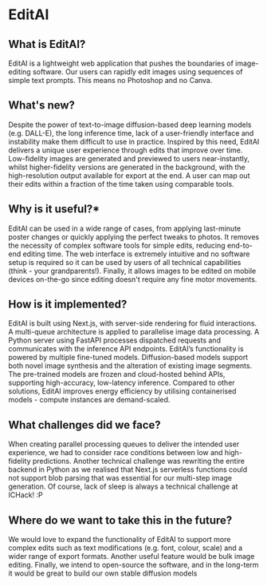 # EditAI

## What is EditAI?
EditAI is a lightweight web application that pushes the boundaries of image-editing software. Our users can rapidly edit images using sequences of simple text prompts. This means no Photoshop and no Canva.

## What's new?
Despite the power of text-to-image diffusion-based deep learning models (e.g. DALL-E), the long inference time, lack of a user-friendly interface and instability make them difficult to use in practice. Inspired by this need, EditAI delivers a unique user experience through edits that improve over time. Low-fidelity images are generated and previewed to users near-instantly, whilst higher-fidelity versions are generated in the background, with the high-resolution output available for export at the end. A user can map out their edits within a fraction of the time taken using comparable tools.

## Why is it useful?*
EditAI can be used in a wide range of cases, from applying last-minute poster changes or quickly applying the perfect tweaks to photos. It removes the necessity of complex software tools for simple edits, reducing end-to-end editing time. The web interface is extremely intuitive and no software setup is required so it can be used by users of all technical capabilities (think - your grandparents!). Finally, it allows images to be edited on mobile devices on-the-go since editing doesn't require any fine motor movements.

## How is it implemented?
EditAI is built using Next.js, with server-side rendering for fluid interactions. A multi-queue architecture is applied to parallelise image data processing. A Python server using FastAPI processes dispatched requests and communicates with the inference API endpoints. EditAI’s functionality is powered by multiple fine-tuned models. Diffusion-based models support both novel image synthesis and the alteration of existing image segments. The pre-trained models are frozen and cloud-hosted behind APIs, supporting high-accuracy, low-latency inference. Compared to other solutions, EditAI improves energy efficiency by utilising containerised models - compute instances are demand-scaled.

## What challenges did we face?
When creating parallel processing queues to deliver the intended user experience, we had to consider race conditions between low and high-fidelity predictions. Another technical challenge was rewriting the entire backend in Python as we realised that Next.js serverless functions could not support blob parsing that was essential for our multi-step image generation. Of course, lack of sleep is always a technical challenge at ICHack! :P

## Where do we want to take this in the future?
We would love to expand the functionality of EditAI to support more complex edits such as text modifications (e.g. font, colour, scale) and a wider range of export formats. Another useful feature would be bulk image editing. Finally, we intend to open-source the software, and in the long-term it would be great to build our own stable diffusion models
